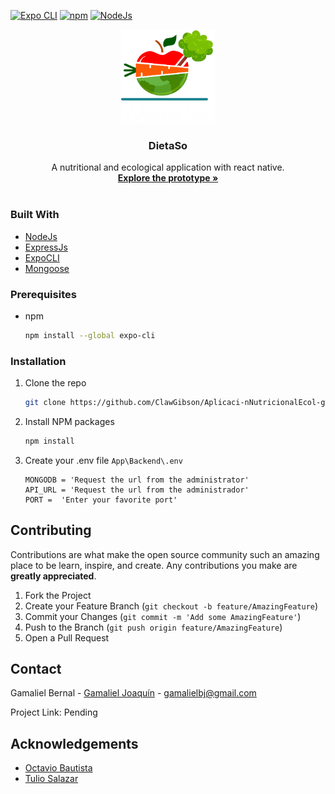 [![Expo CLI](https://img.shields.io/badge/Expo%20CLI-v4.1.6-blue.svg)](https://docs.expo.io/)
[![npm](https://img.shields.io/badge/npm-v6.14.8-lightgrey.svg)](https://www.npmjs.com/)
[![NodeJs](https://img.shields.io/badge/NodeJs-v14.15.1-green.svg)](https://nodejs.org/dist/v14.15.1/docs/api/)
<p align="center">
  <a href="https://github.com/othneildrew/Best-README-Template">
    <img src="images/app-logo-white.png" alt="Logo" width="150" height="150">
  </a>

  <h3 align="center">DietaSo</h3>

  <p align="center">
    A nutritional and ecological application with react native.
    <br />
    <a href="https://www.figma.com/proto/gRJRtkQBGebLt9kRrsC6SV/Mobile-design?node-id=1%3A3&viewport=308%2C200%2C0.141961008310318&scaling=scale-down"><strong>Explore the prototype »</strong></a>
    <br />
    <br />
  </p>
</p>

### Built With

* [NodeJs](https://nodejs.org/en/)
* [ExpressJs](https://expressjs.com/)
* [ExpoCLI](https://docs.expo.io/)
* [Mongoose](https://www.npmjs.com/package/mongoose)

### Prerequisites
* npm
  ```sh
  npm install --global expo-cli
  ```

### Installation

1. Clone the repo
   ```sh
   git clone https://github.com/ClawGibson/Aplicaci-nNutricionalEcol-gica.git
   ```
2. Install NPM packages
   ```sh
   npm install
   ```
3. Create your .env file `App\Backend\.env`
   ```.env
   MONGODB = 'Request the url from the administrator'
   API_URL = 'Request the url from the administrador'
   PORT =  'Enter your favorite port'
   ```

<!-- CONTRIBUTING -->
## Contributing

Contributions are what make the open source community such an amazing place to be learn, inspire, and create. Any contributions you make are **greatly appreciated**.

1. Fork the Project
2. Create your Feature Branch (`git checkout -b feature/AmazingFeature`)
3. Commit your Changes (`git commit -m 'Add some AmazingFeature'`)
4. Push to the Branch (`git push origin feature/AmazingFeature`)
5. Open a Pull Request


<!-- CONTACT -->
## Contact

Gamaliel Bernal - [Gamaliel Joaquín](https://www.facebook.com/JakousiClaw/) - gamalielbj@gmail.com

Project Link: Pending



<!-- ACKNOWLEDGEMENTS -->
## Acknowledgements
* [Octavio Bautista](https://github.com/OctavioBautista)
* [Tulio Salazar](https://github.com/TulioA)

